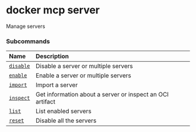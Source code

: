 # docker mcp server

<!---MARKER_GEN_START-->
Manage servers

### Subcommands

| Name                               | Description                                               |
|:-----------------------------------|:----------------------------------------------------------|
| [`disable`](mcp_server_disable.md) | Disable a server or multiple servers                      |
| [`enable`](mcp_server_enable.md)   | Enable a server or multiple servers                       |
| [`import`](mcp_server_import.md)   | Import a server                                           |
| [`inspect`](mcp_server_inspect.md) | Get information about a server or inspect an OCI artifact |
| [`list`](mcp_server_list.md)       | List enabled servers                                      |
| [`reset`](mcp_server_reset.md)     | Disable all the servers                                   |



<!---MARKER_GEN_END-->

